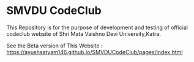 # SMVDU CodeClub
This Repository is for the purpose of development and testing of official codeclub website of Shri Mata Vaishno Devi University,Katra.

See the Beta version of This Website : https://ayushsatyam146.github.io/SMVDUCodeClub/pages/index.html 

